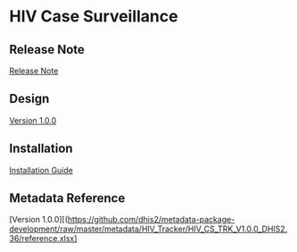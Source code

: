 # HIV Case Surveillance

## Release Note

[Release Note](#hiv-cs-release-note)

## Design

[Version 1.0.0](#hiv-cs-design)

## Installation

[Installation Guide](#hiv-cs-installation)

## Metadata Reference

[Version 1.0.0][(https://github.com/dhis2/metadata-package-development/raw/master/metadata/HIV_Tracker/HIV_CS_TRK_V1.0.0_DHIS2.36/reference.xlsx]
